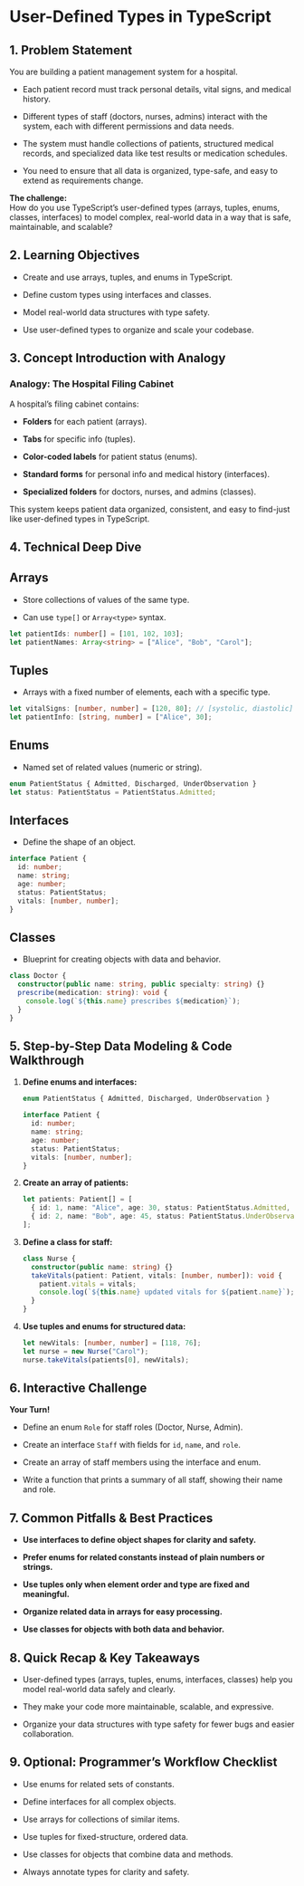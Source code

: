 ﻿#  User-Defined Types in TypeScript

## 1. Problem Statement

You are building a patient management system for a hospital.

-   Each patient record must track personal details, vital signs, and medical history.
    
-   Different types of staff (doctors, nurses, admins) interact with the system, each with different permissions and data needs.
    
-   The system must handle collections of patients, structured medical records, and specialized data like test results or medication schedules.
    
-   You need to ensure that all data is organized, type-safe, and easy to extend as requirements change.
    

**The challenge:**  
How do you use TypeScript’s user-defined types (arrays, tuples, enums, classes, interfaces) to model complex, real-world data in a way that is safe, maintainable, and scalable?

## 2. Learning Objectives

-   Create and use arrays, tuples, and enums in TypeScript.
    
-   Define custom types using interfaces and classes.
    
-   Model real-world data structures with type safety.
    
-   Use user-defined types to organize and scale your codebase.
    

## 3. Concept Introduction with Analogy

### Analogy: The Hospital Filing Cabinet

A hospital’s filing cabinet contains:

-   **Folders**  for each patient (arrays).
    
-   **Tabs**  for specific info (tuples).
    
-   **Color-coded labels**  for patient status (enums).
    
-   **Standard forms**  for personal info and medical history (interfaces).
    
-   **Specialized folders**  for doctors, nurses, and admins (classes).
    

This system keeps patient data organized, consistent, and easy to find-just like user-defined types in TypeScript.

## 4. Technical Deep Dive

## Arrays

-   Store collections of values of the same type.
    
-   Can use  `type[]`  or  `Array<type>`  syntax.
    
```typescript
let patientIds: number[] = [101, 102, 103];
let patientNames: Array<string> = ["Alice", "Bob", "Carol"];
```

## Tuples

-   Arrays with a fixed number of elements, each with a specific type.

```typescript
let vitalSigns: [number, number] = [120, 80]; // [systolic, diastolic]
let patientInfo: [string, number] = ["Alice", 30];
```

## Enums

-   Named set of related values (numeric or string).
    
```typescript
enum PatientStatus { Admitted, Discharged, UnderObservation }
let status: PatientStatus = PatientStatus.Admitted;
```

## Interfaces

-   Define the shape of an object.
    
```typescript
interface Patient {
  id: number;
  name: string;
  age: number;
  status: PatientStatus;
  vitals: [number, number];
}
```

## Classes

-   Blueprint for creating objects with data and behavior.
```typescript
class Doctor {
  constructor(public name: string, public specialty: string) {}
  prescribe(medication: string): void {
    console.log(`${this.name} prescribes ${medication}`);
  }
}
```

## 5. Step-by-Step Data Modeling & Code Walkthrough

1.  **Define enums and interfaces:**
    
	```typescript
	enum PatientStatus { Admitted, Discharged, UnderObservation }

	interface Patient {
	  id: number;
	  name: string;
	  age: number;
	  status: PatientStatus;
	  vitals: [number, number];
	}
	```
    
2.  **Create an array of patients:**
    
    ```typescript
	let patients: Patient[] = [
	  { id: 1, name: "Alice", age: 30, status: PatientStatus.Admitted, vitals: [120, 80] },
	  { id: 2, name: "Bob", age: 45, status: PatientStatus.UnderObservation, vitals: [130, 85] }
	];
    ```
    
3.  **Define a class for staff:**
    
    ```typescript
	class Nurse {
	  constructor(public name: string) {}
	  takeVitals(patient: Patient, vitals: [number, number]): void {
	    patient.vitals = vitals;
	    console.log(`${this.name} updated vitals for ${patient.name}`);
	  }
	}
    ```
    
4.  **Use tuples and enums for structured data:**

	```typescript
	let newVitals: [number, number] = [118, 76];
	let nurse = new Nurse("Carol");
	nurse.takeVitals(patients[0], newVitals);
	```
    

## 6. Interactive Challenge

**Your Turn!**

-   Define an enum  `Role`  for staff roles (Doctor, Nurse, Admin).
    
-   Create an interface  `Staff`  with fields for  `id`,  `name`, and  `role`.
    
-   Create an array of staff members using the interface and enum.
    
-   Write a function that prints a summary of all staff, showing their name and role.
   
## 7. Common Pitfalls & Best Practices

-   **Use interfaces to define object shapes for clarity and safety.**
    
-   **Prefer enums for related constants instead of plain numbers or strings.**
    
-   **Use tuples only when element order and type are fixed and meaningful.**
    
-   **Organize related data in arrays for easy processing.**
    
-   **Use classes for objects with both data and behavior.**
    

## 8. Quick Recap & Key Takeaways

-   User-defined types (arrays, tuples, enums, interfaces, classes) help you model real-world data safely and clearly.
    
-   They make your code more maintainable, scalable, and expressive.
    
-   Organize your data structures with type safety for fewer bugs and easier collaboration.
    

## 9. Optional: Programmer’s Workflow Checklist

-   Use enums for related sets of constants.
    
-   Define interfaces for all complex objects.
    
-   Use arrays for collections of similar items.
    
-   Use tuples for fixed-structure, ordered data.
    
-   Use classes for objects that combine data and methods.
    
-   Always annotate types for clarity and safety.
